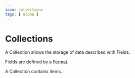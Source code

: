 ```yaml
---
icon: collections
tags: [ alpha ]
---
```

# Collections

A Collection allows the storage of data described with Fields.

Fields are defined by a [Format](/concepts/recipes/formats).

A Collection contains Items.
